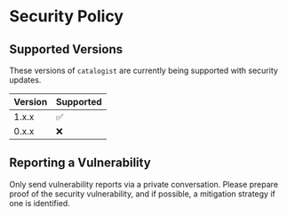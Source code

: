 # Security Policy

## Supported Versions

These versions of `catalogist` are currently being supported with security updates.

| Version | Supported          |
| ------- | ------------------ |
| 1.x.x   | :white_check_mark: |
| 0.x.x   | :x:                |

## Reporting a Vulnerability

Only send vulnerability reports via a private conversation. Please prepare proof of the security vulnerability, and if possible, a mitigation strategy if one is identified.
